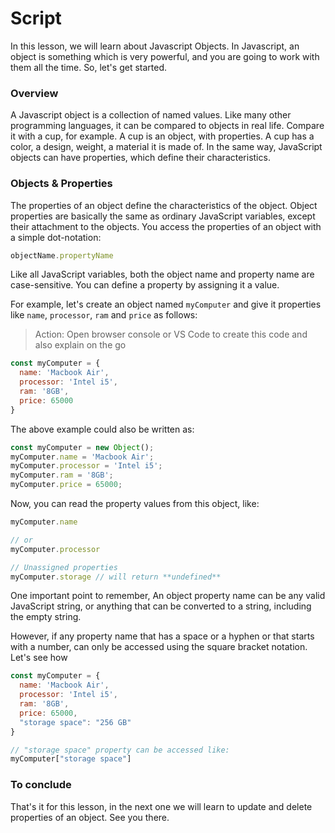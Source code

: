# Script

In this lesson, we will learn about Javascript Objects. 
In Javascript, an object is something which is very powerful, and you are going to work with them all the time. So, let's get started.

### Overview 
A Javascript object is a collection of named values. Like many other programming languages, it can be compared to objects in real life. Compare it with a cup, for example. A cup is an object, with properties. A cup has a color, a design, weight, a material it is made of. In the same way, JavaScript objects can have properties, which define their characteristics.

### Objects & Properties
The properties of an object define the characteristics of the object. Object properties are basically the same as ordinary JavaScript variables, except their attachment to the objects. You access the properties of an object with a simple dot-notation:

```js
objectName.propertyName
```

Like all JavaScript variables, both the object name and property name are case-sensitive. You can define a property by assigning it a value. 

For example, let's create an object named `myComputer` and give it properties like `name`, `processor`, `ram` and `price` as follows:

> Action: Open browser console or VS Code to create this code and also explain on the go

```js
const myComputer = {
  name: 'Macbook Air',
  processor: 'Intel i5',
  ram: '8GB',
  price: 65000
}
```


The above example could also be written as:

```js
const myComputer = new Object();
myComputer.name = 'Macbook Air';
myComputer.processor = 'Intel i5';
myComputer.ram = '8GB';
myComputer.price = 65000;
```

Now, you can read the property values from this object, like:

```js
myComputer.name

// or
myComputer.processor

// Unassigned properties
myComputer.storage // will return **undefined**
```

One important point to remember,
An object property name can be any valid JavaScript string, or anything that can be converted to a string, including the empty string.

However, if any property name that has a space or a hyphen or that starts with a number, can only be accessed using the square bracket notation. Let's see how

```js
const myComputer = {
  name: 'Macbook Air',
  processor: 'Intel i5',
  ram: '8GB',
  price: 65000,
  "storage space": "256 GB"
}

// "storage space" property can be accessed like:
myComputer["storage space"]

```

### To conclude
That's it for this lesson, in the next one we will learn to update and delete properties of an object. See you there.



